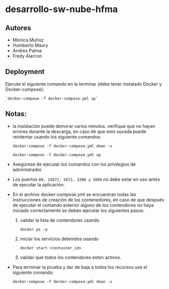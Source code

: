 # desarrollo-sw-nube-hfma

## Autores

- Monica Muñoz
- Humberto Maury
- Andres Palma
- Fredy Alarcon

## Deployment 

Ejecute el siguiente comando en la terminar (debe tener instalado Docker y Docker-compose):

    `docker-compose -f docker-compose.yml up`

## Notas: 

- la instalación puede demorar varios minutos. verifique que no hayan errores durante la descarga, en caso de que esto suceda puede reintentar usando los siguiente comandos:

    `docker-compose -f docker-compose.yml down -v`

    `docker-compose -f docker-compose.yml up`

- Asegúrese de ejecutar los comandos con los privilegios de administrador. 

- Los puertos `80, 15672, 5672, 3306 y 5000` no debe estar en uso antes de ejecutar la aplicación.

- En el archivo docker-compose.yml se encuentran todas las instrucciones de creación de los contenedores, en caso de que después de ejecutar el comando anterior alguno de los contendores no haya iniciado correctamente se deben ejecutar los siguientes pasos: 

    1. validar la lista de contendores usando 
        
        `docker ps -a`
    2. iniciar los servicios detenidos usando 
    
        `docker start <container_id>`
        
    3. validar que todos los contendores esten activos.

- Para terminar la prueba y dar de baja a todos los recursos use el siguiente comando:
    
    `docker-compose -f docker-compose.yml down -v`
